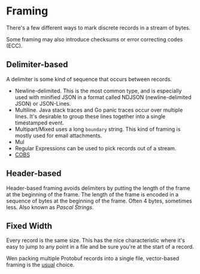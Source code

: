 # Framing

There's a few different ways to mark discrete records in a stream of bytes.

Some framing may also introduce checksums or error correcting codes (ECC).

## Delimiter-based

A delimiter is some kind of sequence that occurs between records.

- Newline-delimited. This is the most common type, and is especially used with minified JSON in a format called NDJSON (newline-delimited JSON) or JSON-Lines.
- Multiline. Java stack traces and Go panic traces occur over multiple lines. It's desirable to group these lines together into a single timestamped event.
- Multipart/Mixed uses a long `boundary` string. This kind of framing is mostly used for email attachments.
- Mul
- Regular Expressions can be used to pick records out of a stream.
- [COBS](https://en.m.wikipedia.org/wiki/Consistent_Overhead_Byte_Stuffing)

## Header-based

Header-based framing avoids delimiters by putting the length of the frame at the beginning of the frame. The length of the frame is encoded in a sequence of bytes at the beginning of the frame. Often 4 bytes, sometimes less. Also known as _Pascal Strings_.

## Fixed Width

Every record is the same size. This has the nice characteristic where it's easy to jump to any point in a file and be sure you're at the start of a record.

Wen packing multiple Protobuf records into a single file, vector-based framing is the [usual](https://seb-nyberg.medium.com/length-delimited-protobuf-streams-a39ebc4a4565) choice. 
